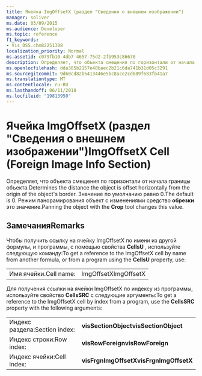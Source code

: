 ```yaml
---
title: Ячейка ImgOffsetX (раздел "Сведения о внешнем изображении")
manager: soliver
ms.date: 03/09/2015
ms.audience: Developer
ms.topic: reference
f1_keywords:
- Vis_DSS.chm82251308
localization_priority: Normal
ms.assetid: c079fb10-4db7-4657-75d2-2fb953c86670
description: Определяет, что объекта смещения по горизонтали от начала границы объекта. Значение по умолчанию равно 0. Режим панорамирования объект с изменениями средство обрезки это значение.
ms.openlocfilehash: dda385b2157e48baec2b21c6da741b31d05c3291
ms.sourcegitcommit: 9d60cd82b5413446e5bc8ace2cd689f683fb41a7
ms.translationtype: MT
ms.contentlocale: ru-RU
ms.lasthandoff: 06/11/2018
ms.locfileid: "19813950"
---
```

# <a name="imgoffsetx-cell-foreign-image-info-section"></a><span data-ttu-id="0a39f-105">Ячейка ImgOffsetX (раздел "Сведения о внешнем изображении")</span><span class="sxs-lookup"><span data-stu-id="0a39f-105">ImgOffsetX Cell (Foreign Image Info Section)</span></span>

<span data-ttu-id="0a39f-106">Определяет, что объекта смещения по горизонтали от начала границы объекта.</span><span class="sxs-lookup"><span data-stu-id="0a39f-106">Determines the distance the object is offset horizontally from the origin of the object's border.</span></span> <span data-ttu-id="0a39f-107">Значение по умолчанию равно 0.</span><span class="sxs-lookup"><span data-stu-id="0a39f-107">The default is 0.</span></span> <span data-ttu-id="0a39f-108">Режим панорамирования объект с изменениями средство **обрезки** это значение.</span><span class="sxs-lookup"><span data-stu-id="0a39f-108">Panning the object with the **Crop** tool changes this value.</span></span> 
  
## <a name="remarks"></a><span data-ttu-id="0a39f-109">Замечания</span><span class="sxs-lookup"><span data-stu-id="0a39f-109">Remarks</span></span>

<span data-ttu-id="0a39f-110">Чтобы получить ссылку на ячейку ImgOffsetX по имени из другой формулы, и программы, с помощью свойства **CellsU** , используйте следующую команду:</span><span class="sxs-lookup"><span data-stu-id="0a39f-110">To get a reference to the ImgOffsetX cell by name from another formula, or from a program using the **CellsU** property, use:</span></span> 
  
|||
|:-----|:-----|
| <span data-ttu-id="0a39f-111">Имя ячейки.</span><span class="sxs-lookup"><span data-stu-id="0a39f-111">Cell name:</span></span>  <br/> | <span data-ttu-id="0a39f-112">ImgOffsetX</span><span class="sxs-lookup"><span data-stu-id="0a39f-112">ImgOffsetX</span></span>  <br/> |
   
<span data-ttu-id="0a39f-113">Для получения ссылки на ячейки ImgOffsetX по индексу из программы, используйте свойство **CellsSRC** с следующие аргументы:</span><span class="sxs-lookup"><span data-stu-id="0a39f-113">To get a reference to the ImgOffsetX cell by index from a program, use the **CellsSRC** property with the following arguments:</span></span> 
  
|||
|:-----|:-----|
| <span data-ttu-id="0a39f-114">Индекс раздела:</span><span class="sxs-lookup"><span data-stu-id="0a39f-114">Section index:</span></span>  <br/> |<span data-ttu-id="0a39f-115">**visSectionObject**</span><span class="sxs-lookup"><span data-stu-id="0a39f-115">**visSectionObject**</span></span> <br/> |
| <span data-ttu-id="0a39f-116">Индекс строки:</span><span class="sxs-lookup"><span data-stu-id="0a39f-116">Row index:</span></span>  <br/> |<span data-ttu-id="0a39f-117">**visRowForeign**</span><span class="sxs-lookup"><span data-stu-id="0a39f-117">**visRowForeign**</span></span> <br/> |
| <span data-ttu-id="0a39f-118">Индекс ячейки:</span><span class="sxs-lookup"><span data-stu-id="0a39f-118">Cell index:</span></span>  <br/> |<span data-ttu-id="0a39f-119">**visFrgnImgOffsetX**</span><span class="sxs-lookup"><span data-stu-id="0a39f-119">**visFrgnImgOffsetX**</span></span> <br/> |
   

